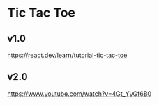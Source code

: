 # Tic Tac Toe

## v1.0

https://react.dev/learn/tutorial-tic-tac-toe

## v2.0

https://www.youtube.com/watch?v=4Gt_YyGf6B0
